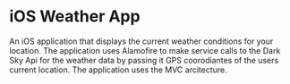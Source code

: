 # iOS Weather App

An iOS application that displays the current weather conditions for your location. The application uses Alamofire to make service calls to the Dark Sky Api for the weather data by passing it GPS coorodiantes of the users current location. The application uses the MVC arcitecture.
